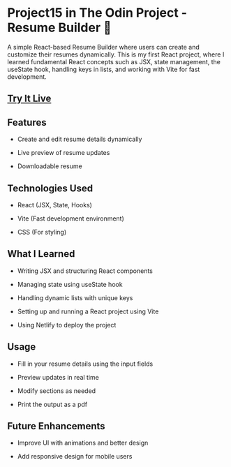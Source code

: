 # Project15 in The Odin Project - Resume Builder 📝

A simple React-based Resume Builder where users can create and customize their resumes dynamically. This is my first React project, where I learned fundamental React concepts such as JSX, state management, the useState hook, handling keys in lists, and working with Vite for fast development.

## [Try It Live](https://resume-builder-punith1117.netlify.app/)

## Features

- Create and edit resume details dynamically

- Live preview of resume updates

- Downloadable resume


## Technologies Used

- React (JSX, State, Hooks)

- Vite (Fast development environment)

- CSS (For styling)

## What I Learned

- Writing JSX and structuring React components

- Managing state using useState hook

- Handling dynamic lists with unique keys

- Setting up and running a React project using Vite

- Using Netlify to deploy the project

## Usage

- Fill in your resume details using the input fields

- Preview updates in real time

- Modify sections as needed

- Print the output as a pdf

## Future Enhancements

- Improve UI with animations and better design

- Add responsive design for mobile users

